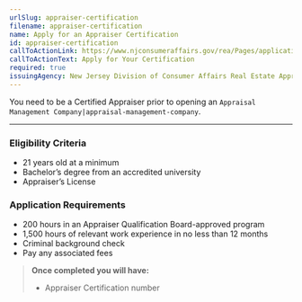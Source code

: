 ```yaml
---
urlSlug: appraiser-certification
filename: appraiser-certification
name: Apply for an Appraiser Certification
id: appraiser-certification
callToActionLink: https://www.njconsumeraffairs.gov/rea/Pages/applications.aspx
callToActionText: Apply for Your Certification
required: true
issuingAgency: New Jersey Division of Consumer Affairs Real Estate Appraiser Board
---
```

You need to be a Certified Appraiser prior to opening an `Appraisal Management Company|appraisal-management-company`.

---
### Eligibility Criteria
- 21 years old at a minimum
- Bachelor’s degree from an accredited university
- Appraiser’s License

### Application Requirements
- 200 hours in an Appraiser Qualification Board-approved program
- 1,500 hours of relevant work experience in no less than 12 months
- Criminal background check
- Pay any associated fees

>**Once completed you will have:** 
>- Appraiser Certification number

